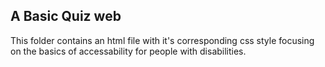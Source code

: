 ## A Basic Quiz web
This folder contains an html file with it's corresponding css style focusing on the basics of accessability for people with disabilities.